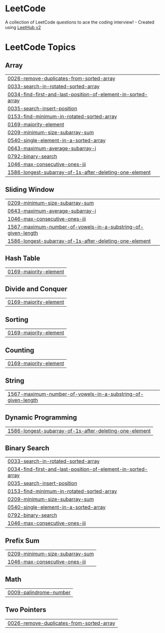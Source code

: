 # LeetCode
A collection of LeetCode questions to ace the coding interview! - Created using [LeetHub v2](https://github.com/arunbhardwaj/LeetHub-2.0)

<!---LeetCode Topics Start-->
# LeetCode Topics
## Array
|  |
| ------- |
| [0026-remove-duplicates-from-sorted-array](https://github.com/RajveerSaini21/LeetCode/tree/master/0026-remove-duplicates-from-sorted-array) |
| [0033-search-in-rotated-sorted-array](https://github.com/RajveerSaini21/LeetCode/tree/master/0033-search-in-rotated-sorted-array) |
| [0034-find-first-and-last-position-of-element-in-sorted-array](https://github.com/RajveerSaini21/LeetCode/tree/master/0034-find-first-and-last-position-of-element-in-sorted-array) |
| [0035-search-insert-position](https://github.com/RajveerSaini21/LeetCode/tree/master/0035-search-insert-position) |
| [0153-find-minimum-in-rotated-sorted-array](https://github.com/RajveerSaini21/LeetCode/tree/master/0153-find-minimum-in-rotated-sorted-array) |
| [0169-majority-element](https://github.com/RajveerSaini21/LeetCode/tree/master/0169-majority-element) |
| [0209-minimum-size-subarray-sum](https://github.com/RajveerSaini21/LeetCode/tree/master/0209-minimum-size-subarray-sum) |
| [0540-single-element-in-a-sorted-array](https://github.com/RajveerSaini21/LeetCode/tree/master/0540-single-element-in-a-sorted-array) |
| [0643-maximum-average-subarray-i](https://github.com/RajveerSaini21/LeetCode/tree/master/0643-maximum-average-subarray-i) |
| [0792-binary-search](https://github.com/RajveerSaini21/LeetCode/tree/master/0792-binary-search) |
| [1046-max-consecutive-ones-iii](https://github.com/RajveerSaini21/LeetCode/tree/master/1046-max-consecutive-ones-iii) |
| [1586-longest-subarray-of-1s-after-deleting-one-element](https://github.com/RajveerSaini21/LeetCode/tree/master/1586-longest-subarray-of-1s-after-deleting-one-element) |
## Sliding Window
|  |
| ------- |
| [0209-minimum-size-subarray-sum](https://github.com/RajveerSaini21/LeetCode/tree/master/0209-minimum-size-subarray-sum) |
| [0643-maximum-average-subarray-i](https://github.com/RajveerSaini21/LeetCode/tree/master/0643-maximum-average-subarray-i) |
| [1046-max-consecutive-ones-iii](https://github.com/RajveerSaini21/LeetCode/tree/master/1046-max-consecutive-ones-iii) |
| [1567-maximum-number-of-vowels-in-a-substring-of-given-length](https://github.com/RajveerSaini21/LeetCode/tree/master/1567-maximum-number-of-vowels-in-a-substring-of-given-length) |
| [1586-longest-subarray-of-1s-after-deleting-one-element](https://github.com/RajveerSaini21/LeetCode/tree/master/1586-longest-subarray-of-1s-after-deleting-one-element) |
## Hash Table
|  |
| ------- |
| [0169-majority-element](https://github.com/RajveerSaini21/LeetCode/tree/master/0169-majority-element) |
## Divide and Conquer
|  |
| ------- |
| [0169-majority-element](https://github.com/RajveerSaini21/LeetCode/tree/master/0169-majority-element) |
## Sorting
|  |
| ------- |
| [0169-majority-element](https://github.com/RajveerSaini21/LeetCode/tree/master/0169-majority-element) |
## Counting
|  |
| ------- |
| [0169-majority-element](https://github.com/RajveerSaini21/LeetCode/tree/master/0169-majority-element) |
## String
|  |
| ------- |
| [1567-maximum-number-of-vowels-in-a-substring-of-given-length](https://github.com/RajveerSaini21/LeetCode/tree/master/1567-maximum-number-of-vowels-in-a-substring-of-given-length) |
## Dynamic Programming
|  |
| ------- |
| [1586-longest-subarray-of-1s-after-deleting-one-element](https://github.com/RajveerSaini21/LeetCode/tree/master/1586-longest-subarray-of-1s-after-deleting-one-element) |
## Binary Search
|  |
| ------- |
| [0033-search-in-rotated-sorted-array](https://github.com/RajveerSaini21/LeetCode/tree/master/0033-search-in-rotated-sorted-array) |
| [0034-find-first-and-last-position-of-element-in-sorted-array](https://github.com/RajveerSaini21/LeetCode/tree/master/0034-find-first-and-last-position-of-element-in-sorted-array) |
| [0035-search-insert-position](https://github.com/RajveerSaini21/LeetCode/tree/master/0035-search-insert-position) |
| [0153-find-minimum-in-rotated-sorted-array](https://github.com/RajveerSaini21/LeetCode/tree/master/0153-find-minimum-in-rotated-sorted-array) |
| [0209-minimum-size-subarray-sum](https://github.com/RajveerSaini21/LeetCode/tree/master/0209-minimum-size-subarray-sum) |
| [0540-single-element-in-a-sorted-array](https://github.com/RajveerSaini21/LeetCode/tree/master/0540-single-element-in-a-sorted-array) |
| [0792-binary-search](https://github.com/RajveerSaini21/LeetCode/tree/master/0792-binary-search) |
| [1046-max-consecutive-ones-iii](https://github.com/RajveerSaini21/LeetCode/tree/master/1046-max-consecutive-ones-iii) |
## Prefix Sum
|  |
| ------- |
| [0209-minimum-size-subarray-sum](https://github.com/RajveerSaini21/LeetCode/tree/master/0209-minimum-size-subarray-sum) |
| [1046-max-consecutive-ones-iii](https://github.com/RajveerSaini21/LeetCode/tree/master/1046-max-consecutive-ones-iii) |
## Math
|  |
| ------- |
| [0009-palindrome-number](https://github.com/RajveerSaini21/LeetCode/tree/master/0009-palindrome-number) |
## Two Pointers
|  |
| ------- |
| [0026-remove-duplicates-from-sorted-array](https://github.com/RajveerSaini21/LeetCode/tree/master/0026-remove-duplicates-from-sorted-array) |
<!---LeetCode Topics End-->